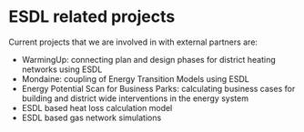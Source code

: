 # ESDL related projects

Current projects that we are involved in with external partners are:

* WarmingUp: connecting plan and design phases for district heating networks using ESDL
* Mondaine: coupling of Energy Transition Models using ESDL
* Energy Potential Scan for Business Parks: calculating business cases for building and district wide interventions in the energy system
* ESDL based heat loss calculation model
* ESDL based gas network simulations
